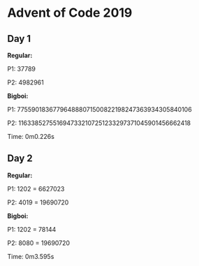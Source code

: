 <h1>Advent of Code 2019</h1>

<h2><strong>Day 1</strong></h2>
<p><strong>Regular:</strong></p>
<p>P1: 37789</p>
<p>P2: 4982961</p>
<p><strong>Bigboi:</strong></p>
<p>P1: 775590183677964888071500822198247363934305840106</p>
<p>P2: 1163385275516947332107251233297371045901456662418</p>
<p>Time: 0m0.226s</p>
<h2><strong>Day 2</strong></h2>
<p><strong>Regular:</strong></p>
<p>P1: 1202 = 6627023</p>
<p>P2: 4019 = 19690720</p>
<p><strong>Bigboi:</strong></p>
<p>P1: 1202 = 78144</p>
<p>P2: 8080 = 19690720</p>
<p>Time: 0m3.595s</p>

